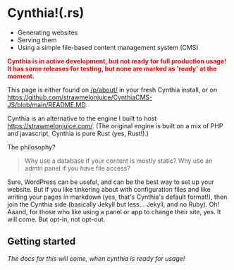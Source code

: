 # Cynthia!(.rs)
- Generating websites
- Serving them
- Using a simple file-based content management system (CMS)
<font style="color: red"><b>

Cynthia is in active development, but not ready for full production usage! It has some releases for testing, but none are marked as 'ready' at the moment.

</font></b>

This page is either found on [/p/about/](/p/about/) in your fresh Cynthia install, or on <https://github.com/strawmelonjuice/CynthiaCMS-JS/blob/main/README.MD>.

Cynthia is an alternative to the engine I built to host <https://strawmelonjuice.com/>. (The original engine is built on a mix of PHP and javascript, Cynthia is pure Rust (yes, Rust!).)

The philosophy?

> Why use a database if your content is mostly static? Why use an admin panel if you have file access?

Sure, WordPress can be useful, and can be the best way to set up your website.
But if you like tinkering about with configuration files and like writing your pages in markdown (yes, that's Cynthia's default format!), then join the Cynthia side (basically Jekyll but less... Jekyll, and no Ruby).
Oh! Aaand, for those who like using a panel or app to change their site, yes. It will come. But opt-in, not opt-out.
## Getting started

_The docs for this will come, when cynthia is ready for usage!_
